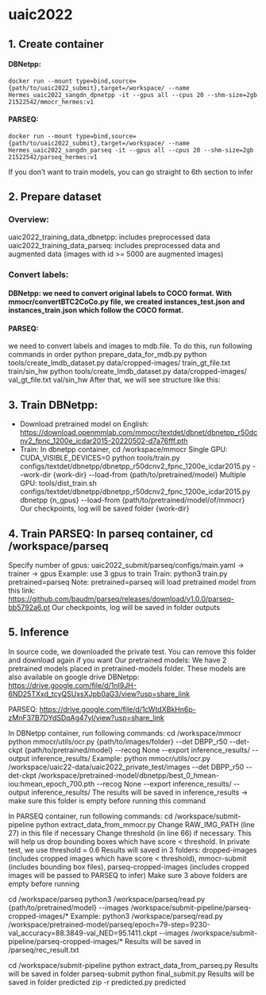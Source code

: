 # uaic2022
## 1. Create container
#### DBNetpp:
`docker run --mount type=bind,source={path/to/uaic2022_submit},target=/workspace/ --name Hermes_uaic2022_sangdn_dpnetpp -it --gpus all --cpus 20 --shm-size=2gb  21522542/mmocr_hermes:v1`
#### PARSEQ:
`docker run --mount type=bind,source={path/to/uaic2022_submit},target=/workspace/ --name Hermes_uaic2022_sangdn_parseq -it --gpus all --cpus 20 --shm-size=2gb  21522542/parseq_hermes:v1`

If you don’t want to train models, you can go straight to 6th section to infer

## 2. Prepare dataset
### Overview:
uaic2022_training_data_dbnetpp: includes preprocessed data
uaic2022_training_data_parseq: includes preprocessed data and augmented data (images with id >= 5000 are augmented images)
### Convert labels:
#### DBNetpp: we need to convert original labels to COCO format. With mmocr/convertBTC2CoCo.py file, we created instances_test.json and instances_train.json which follow the COCO format.
#### PARSEQ: 
we need to convert labels and images to mdb.file. To do this, run following commands in order
python prepare_data_for_mdb.py
python tools/create_lmdb_dataset.py data/cropped-images/ train_gt_file.txt train/sin_hw
python tools/create_lmdb_dataset.py data/cropped-images/ val_gt_file.txt val/sin_hw
		After that, we will see structure like this:

## 3. Train DBNetpp:
- Download pretrained model on English: https://download.openmmlab.com/mmocr/textdet/dbnet/dbnetpp_r50dcnv2_fpnc_1200e_icdar2015-20220502-d7a76fff.pth
- Train: In dbnetpp container, cd /workspace/mmocr
Single GPU:
CUDA_VISIBLE_DEVICES=0 python tools/train.py configs/textdet/dbnetpp/dbnetpp_r50dcnv2_fpnc_1200e_icdar2015.py --work-dir {work-dir} --load-from {path/to/pretrained/model}
Multiple GPU:
tools/dist_train.sh configs/textdet/dbnetpp/dbnetpp_r50dcnv2_fpnc_1200e_icdar2015.py dbnetpp {n_gpus} --load-from {path/to/pretrained/model/of/mmocr}
Our checkpoints, log will be  saved folder {work-dir}

## 4. Train PARSEQ: In parseq container, cd /workspace/parseq
Specify number of gpus: uaic2022_submit/parseq/configs/main.yaml → trainer → gpus
Example: use 3 gpus to train
Train: 	python3 train.py pretrained=parseq 
Note: pretrained=parseq will load pretrained model from this link: https://github.com/baudm/parseq/releases/download/v1.0.0/parseq-bb5792a6.pt
Our checkpoints, log will be saved in folder outputs

## 5. Inference
In source code, we downloaded the private test. You can remove this folder and download again if you want
Our pretrained models: We have 2 pretrained models placed in pretrained-models folder. These models are also available on google drive
DBNetpp: 	https://drive.google.com/file/d/1nI9JH-6ND25TXxd_tcyQSUxsXJpb0aG3/view?usp=share_link

PARSEQ: https://drive.google.com/file/d/1cWtdXBkHn6p-zMnF37B7DYdSDqAg47yl/view?usp=share_link

In DBNetpp container, run following commands:
cd /workspace/mmocr
python mmocr/utils/ocr.py {path/to/images/folder} --det DBPP_r50 --det-ckpt {path/to/pretrained/model} --recog None --export inference_results/ --output inference_results/	
Example:
python mmocr/utils/ocr.py /workspace/uaic22-data/uaic2022_private_test/images --det DBPP_r50 --det-ckpt /workspace/pretrained-model/dbnetpp/best_0_hmean-iou:hmean_epoch_700.pth --recog None --export inference_results/ --output inference_results/
The results will be saved in inference_results → make sure this folder is empty before running this command

In PARSEQ container, run following commands:
cd /workspace/submit-pipeline
python extract_data_from_mmocr.py
 Change RAW_IMG_PATH (line 27) in this file if necessary
Change threshold (in line 66) if necessary. This will help us drop bounding boxes which have score < threshold. In private test, we use threshold = 0.6
Results will saved in 3 folders: dropped-images (includes cropped images which have score < threshold), mmocr-submit (includes bounding box files), parseq-cropped-images (includes cropped images will be passed to PARSEQ to infer)
Make sure 3 above folders are empty before running

cd /workspace/parseq
python3 /workspace/parseq/read.py {path/to/pretrained/model} --images /workspace/submit-pipeline/parseq-cropped-images/*
Example:
python3 /workspace/parseq/read.py /workspace/pretrained-model/parseq/epoch=79-step=9230-val_accuracy=88.3849-val_NED=95.1411.ckpt --images /workspace/submit-pipeline/parseq-cropped-images/*
Results will be saved in /parseq/rec_result.txt

cd /workspace/submit-pipeline
python extract_data_from_parseq.py
Results will be saved in folder parseq-submit
python final_submit.py
Results will be saved in folder predicted
zip -r predicted.py predicted
